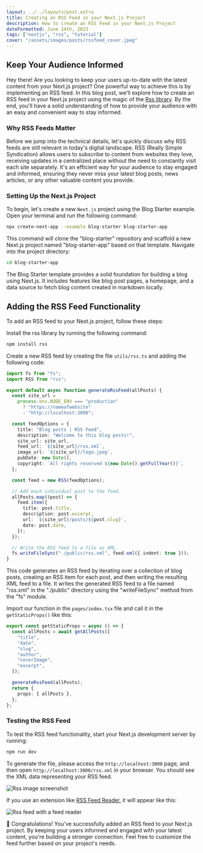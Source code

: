 ```yaml
---
layout: ../../layouts/post.astro
title: Creating an RSS Feed in your Next.js Project
description: How to create an RSS Feed in your Next.js Project
dateFormatted: June 24th, 2023
tags: ["nextjs", "rss", "tutorial"]
cover: "/assets/images/posts/rssfeed_cover.jpeg"
---
```


## Keep Your Audience Informed

Hey there! Are you looking to keep your users up-to-date with the latest content from your Next.js project? One powerful way to achieve this is by implementing an RSS feed. In this blog post, we'll explore how to create an RSS feed in your Next.js project using the magic of the [Rss library](https://github.com/dylang/node-rss). By the end, you'll have a solid understanding of how to provide your audience with an easy and convenient way to stay informed.

### Why RSS Feeds Matter

Before we jump into the technical details, let's quickly discuss why RSS feeds are still relevant in today's digital landscape. RSS (Really Simple Syndication) allows users to subscribe to content from websites they love, receiving updates in a centralized place without the need to constantly visit each site separately. It's an efficient way for your audience to stay engaged and informed, ensuring they never miss your latest blog posts, news articles, or any other valuable content you provide.

### Setting Up the Next.js Project

To begin, let's create a new `Next.js` project using the Blog Starter example. Open your terminal and run the following command:

```bash
npx create-next-app --example blog-starter blog-starter-app
```

This command will clone the "blog-starter" repository and scaffold a new Next.js project named "blog-starter-app" based on that template. Navigate into the project directory:

```bash
cd blog-starter-app
```

The Blog Starter template provides a solid foundation for building a blog using Next.js. It includes features like blog post pages, a homepage, and a data source to fetch blog content created in markdown locally.

## Adding the RSS Feed Functionality

To add an RSS feed to your Next.js project, follow these steps:

Install the rss library by running the following command:

```bash
npm install rss
```

Create a new RSS feed by creating the file `utils/rss.ts` and adding the following code:

```typescript
import fs from "fs";
import RSS from "rss";

export default async function generateRssFeed(allPosts) {
  const site_url =
    process.env.NODE_ENV === "production"
      ? "https://nameofwebsite"
      : "http://localhost:3000";

  const feedOptions = {
    title: "Blog posts | RSS Feed",
    description: "Welcome to this blog posts!",
    site_url: site_url,
    feed_url: `${site_url}/rss.xml`,
    image_url: `${site_url}/logo.jpeg`,
    pubDate: new Date(),
    copyright: `All rights reserved ${new Date().getFullYear()}`,
  };

  const feed = new RSS(feedOptions);

  // Add each individual post to the feed.
  allPosts.map((post) => {
    feed.item({
      title: post.title,
      description: post.excerpt,
      url: `${site_url}/posts/${post.slug}`,
      date: post.date,
    });
  });

  // Write the RSS feed to a file as XML.
  fs.writeFileSync("./public/rss.xml", feed.xml({ indent: true }));
}
```

This code generates an RSS feed by iterating over a collection of blog posts, creating an RSS item for each post, and then writing the resulting XML feed to a file. It writes the generated RSS feed to a file named "rss.xml" in the "./public" directory using the "writeFileSync" method from the "fs" module.

Import our function in the `pages/index.tsx` file and call it in the `getStaticProps()` like this:

```typescript
export const getStaticProps = async () => {
  const allPosts = await getAllPosts([
    "title",
    "date",
    "slug",
    "author",
    "coverImage",
    "excerpt",
  ]);

  generateRssFeed(allPosts);
  return {
    props: { allPosts },
  };
};
```

### Testing the RSS Feed

To test the RSS feed functionality, start your Next.js development server by running:

```bash
npm run dev
```

To generate the file, please access the `http://localhost:3000` page, and then open `http://localhost:3000/rss.xml` in your browser. You should see the XML data representing your RSS feed.

![Rss image screenshot](https://dev-to-uploads.s3.amazonaws.com/uploads/articles/w2brirm7pqabz03pm73s.png)

If you use an extension like [RSS Feed Reader](https://chrome.google.com/webstore/detail/rss-feed-reader/pnjaodmkngahhkoihejjehlcdlnohgmp/related), it will appear like this:

![Rss feed with a feed reader](https://dev-to-uploads.s3.amazonaws.com/uploads/articles/0itp8ejznkicr6ycs09y.png)

🥳 Congratulations! You've successfully added an RSS feed to your Next.js project. By keeping your users informed and engaged with your latest content, you're building a stronger connection. Feel free to customize the feed further based on your project's needs.
